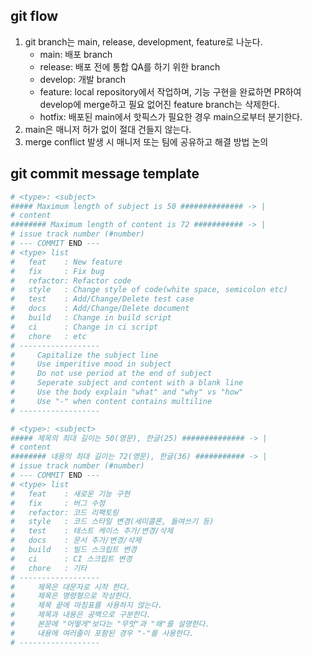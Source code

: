 

## git flow
1. git branch는 main, release, development, feature로 나눈다.
    - main: 배포 branch
    - release: 배포 전에 통합 QA를 하기 위한 branch
    - develop: 개발 branch
    - feature: local repository에서 작업하며, 기능 구현을 완료하면 PR하여 develop에 merge하고 필요 없어진 feature branch는 삭제한다.
    - hotfix: 배포된 main에서 핫픽스가 필요한 경우 main으로부터 분기한다.
2. main은 매니저 허가 없이 절대 건들지 않는다.
3. merge conflict 발생 시 매니저 또는 팀에 공유하고 해결 방법 논의

## git commit message template

```bash
# <type>: <subject>
##### Maximum length of subject is 50 ############## -> |
# content
######## Maximum length of content is 72 ########### -> |
# issue track number (#number)
# --- COMMIT END ---
# <type> list
#   feat    : New feature
#   fix     : Fix bug
#   refactor: Refactor code
#   style   : Change style of code(white space, semicolon etc)
#   test    : Add/Change/Delete test case
#   docs    : Add/Change/Delete document
#   build   : Change in build script
#   ci      : Change in ci script
#   chore   : etc
# ------------------
#     Capitalize the subject line
#     Use imperitive mood in subject
#     Do not use period at the end of subject
#     Seperate subject and content with a blank line
#     Use the body explain "what" and "why" vs "how"
#     Use "-" when content contains multiline
# ------------------
```
  
```bash
# <type>: <subject>
##### 제목의 최대 길이는 50(영문), 한글(25) ############## -> |
# content
######## 내용의 최대 길이는 72(영문), 한글(36) ########### -> |
# issue track number (#number)
# --- COMMIT END ---
# <type> list
#   feat    : 새로운 기능 구현
#   fix     : 버그 수정
#   refactor: 코드 리팩토링
#   style   : 코드 스타일 변경(세미콜론, 들여쓰기 등)
#   test    : 테스트 케이스 추가/변경/삭제
#   docs    : 문서 추가/변경/삭제
#   build   : 빌드 스크립트 변경
#   ci      : CI 스크립트 변경
#   chore   : 기타
# ------------------
#     제목은 대문자로 시작 한다.
#     제목은 명령형으로 작성한다.
#     제목 끝에 마침표를 사용하지 않는다.
#     제목과 내용은 공백으로 구분한다.
#     본문에 "어떻게"보다는 "무엇"과 "왜"를 설명한다.
#     내용에 여러줄이 포함된 경우 "-"를 사용한다.
# ------------------
```
  
